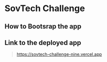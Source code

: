 # SovTech Challenge
## How to Bootsrap the app
## Link to the deployed app
> https://sovtech-challenge-nine.vercel.app 